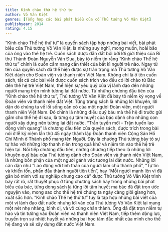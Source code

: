 ```yaml
---
title: Kính chào thứ hệ thứ tư
author: Võ Văn Kiệt
genres: [Tổng hợp các bài phát biểu của cố Thủ tướng Võ Văn Kiệt]
publishyear: 2014
rating: 4.15
---
```


“Kính chào Thế hệ thứ tư” là quyển sách tập hợp những bài viết, bài phát biểu của Thủ tướng Võ Văn Kiệt, là những suy nghĩ, mong muốn, hoài bão của ông vào thế hệ trẻ. Cuốn sách được dẫn dắt bởi bởi lời giới thiệu của Bí thư Thành Đoàn Nguyễn Văn Đua, bày tỏ niềm tin rằng “Kính chào Thế hệ thứ tư” chính là cuốn cẩm nang cần thiết của bất kì người trẻ nào.
Ngay từ tên của quyển sách đã thể hiện được sự trân trọng mà Thủ tướng Võ Văn Kiệt dành cho Đoàn viên và thanh niên Việt Nam. Không chỉ là ở tên cuốn sách, tất cả các bài viết được cuốn sách trích vào đều có lời chào từ Bác đến thế hệ trẻ Việt Nam, thể hiện sự yêu quý của vị lãnh đạo đến những người mang trên mình tương lai đất nước. Từ những chương đầu tiên của “Kính chào thế hệ thứ tư”, Thủ tướng Võ Văn Kiệt đã bày tỏ niềm kỳ vọng về Đoàn viên và thanh niên đất Việt. Từng trang sách là những lời khuyên, lời dặn dò chúng ta về lối sống cần có của một người Đoàn viên, một người thanh niên Việt Nam. Đó chính là những điều quý báu mà thế hệ đi trước gửi gắm cho thế hệ đi sau, là từng sự tâm huyết của bác dành cho những con người xây dựng nên tương lai đất nước. 
“Trần tuyến mới - Trận tuyến lao động vinh quang” là chương đầu tiên của quyển sách, được trích trong bài nói ở lễ kỷ niệm lần thứ 45 ngày thành lập Đoàn thanh niên Cộng Sản Hồ Chí Minh ở Thành phố mang tên Người. Đây là chương Thủ tướng bày tỏ sự tự hào với những lớp thanh niên trong quá khứ và niềm tin vào thế hệ trẻ hiện tại. Nối tiếp chương đầu tiên, những chương tiếp theo là những lời khuyên quý báu của Thủ tướng dành cho Đoàn viên và thanh niên Việt Nam, là những bổn phận của một người gánh vác tương lai đất nước. Những lời căn dặn như “Lao động với tinh thần của người làm chủ thành phố”, “Tự tin và khiến tốn, phấn đầu thành người tiên tiến”,  hay “Mỗi người mạnh lên vì đã gắn bó mình với sự nghiệp chung cao cả” được Thủ tướng Võ Văn Kiệt trình bày rất rõ, rất thuyết phục ở từng chương sách hay trong những bài phát biểu của bác, từng dòng sách là từng lời tâm huyết mà bác đã đặt trọn ước nguyện vào, mong sao cho thế hệ trẻ chúng ta ngày càng giỏi giang hơn, xuất sắc hơn.
“Kính chào Thế hệ thứ tư” tuy là tập hợp những bài viết của một vị lãnh đạo đất nước nhưng lời văn của Thủ tướng Võ Văn Kiệt lại mang một nét nhẹ nhàng, bình dị, và vô cùng chân thành. Ông đã đặt trọn niềm tự hào và tin tưởng vào Đoàn viên và thanh niên Việt Nam, tiếp thêm động lực, truyền trọn sự nhiệt huyết và những bài học tâm đắc nhất của mình cho thế hệ đang và sẽ xây dựng đất nước Việt Nam.
